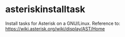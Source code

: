 # asteriskinstalltask
Install tasks for Asterisk on a GNU/Linux.
Reference to: https://wiki.asterisk.org/wiki/display/AST/Home

